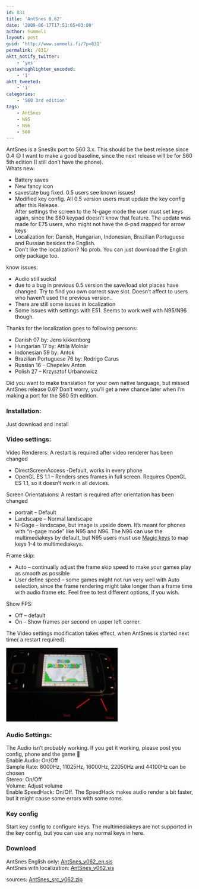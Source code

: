 ```yaml
---
id: 831
title: 'AntSnes 0.62'
date: '2009-06-17T17:51:05+03:00'
author: Summeli
layout: post
guid: 'http://www.summeli.fi/?p=831'
permalink: /831/
aktt_notify_twitter:
    - 'yes'
syntaxhighlighter_encoded:
    - '1'
aktt_tweeted:
    - '1'
categories:
    - 'S60 3rd edition'
tags:
    - AntSnes
    - N95
    - N96
    - S60
---
```


AntSnes is a Snes9x port to S60 3.x. This should be the best release since 0.4 😉 I want to make a good baseline, since the next release will be for S60 5th edition (I still don’t have the phone).  
Whats new:

- Battery saves
- New fancy icon
- savestate bug fixed. 0.5 users see known issues!
- Modified key config. All 0.5 version users must update the key config after this Release.  
    After settings the screen to the N-gage mode the user must set keys again, since the S60 keypad doesn’t know that feature. The update was made for E75 users, who might not have the d-pad mapped for arrow keys
- Localization for: Danish, Hungarian, Indonesian, Brazilian Portuguese and Russian besides the English.
- Don’t like the localization? No prob. You can just download the English only package too.

know issues:

- Audio still sucks!
- due to a bug in previous 0.5 version the save/load slot places have changed. Try to find you own correct save slot. Doesn’t affect to users who haven’t used the previous version..
- There are still some issues in localization
- Some issues with settings with E51. Seems to work well with N95/N96 though.

Thanks for the localization goes to following persons:

- Danish 07 by: Jens kikkenborg
- Hungarian 17 by: Attila Molnár
- Indonesian 59 by: Antok
- Brazilian Portuguese 76 by: Rodrigo Carus
- Russian 16 – Chepelev Anton
- Polish 27 – Krzysztof Urbanowicz

Did you want to make translation for your own native language, but missed AntSnes release 0.6? Don’t worry, you’ll get a new chance later when I’m making a port for the S60 5th edition.  
  
### Installation:  
Just download and install  

### Video settings:
Video Renderers: A restart is required after video renderer has been changed

- DirectScreenAccess -Default, works in every phone
- OpenGL ES 1.1 – Renders snes frames in full screen. Requires OpenGL ES 1.1, so it doesn’t work in all devices.

Screen Orientatuions: A restart is required after orientation has been changed

- portrait – Default
- Landscape – Normal landscape
- N-Gage – landscape, but image is upside down. It’s meant for phones with “n-gage mode” like N95 and N96. The N96 can use the multimediakeys by default, but N95 users must use [Magic keys](http://www.symbian-freak.com/downloads/freeware/cat_s60_3rd/descriptions/systools/magic_keys_remap_and_extend_your_keyboard.htm) to map keys 1-4 to multimediakeys.

Frame skip:

- Auto – continually adjust the frame skip speed to make your games play as smooth as possible
- User define speed – some games might not run very well with Auto selection, since the frame rendering might take longer than a frame time with audio frame etc. Feel free to test different options, if you wish.

Show FPS:

- Off – default
- On – Show frames per second on upper left corner.

The Video settings modification takes effect, when AntSnes is started next time( a restart required).

![N96 keymap](/jekyll-export//wp-content/uploads/2009/01/n96_keys-300x198.jpg)

### Audio Settings:  
The Audio isn’t probably working. If you get it working, please post you config, phone and the game 🙂  
Enable Audio: On/Off  
Sample Rate: 8000Hz, 11025Hz, 16000Hz, 22050Hz and 44100Hz can be chosen  
Stereo: On/Off  
Volume: Adjust volume  
Enable SpeedHack: On/Off. The SpeedHack makes audio render a bit faster, but it might cause some errors with some roms.  

### Key config
Start key config to configure keys. The multimediakeys are not supported in the key config, but you can use any normal keys in here.  

### Download
AntSnes English only: [AntSnes\_v062\_en.sis](/jekyll-export/wp-content/uploads/2009/06/AntSnes_v062_en.sis)  
AntSnes with localization: [AntSnes\_v062.sis](/jekyll-export/wp-content/uploads/2009/06/AntSnes_v062.sis)  

sources: [AntSnes\_src\_v062.zip](/jekyll-export/wp-content/uploads/2009/06/AntSnes_src_v062.zip)